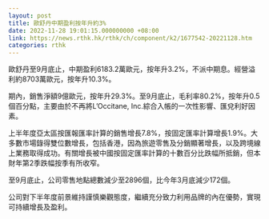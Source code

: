 ```yaml
---
layout: post
title: 歐舒丹中期盈利按年升約3%
date: 2022-11-28 19:01:15.000000000 +08:00
link: https://news.rthk.hk/rthk/ch/component/k2/1677542-20221128.htm
categories: rthk
---
```


歐舒丹至9月底止，中期盈利6183.2萬歐元，按年升3.2%，不派中期息。經營溢利約8703萬歐元，按年升10.3%。

期內，銷售淨額9億歐元，按年升29.3%。至9月底止，毛利率80.2%，按年升0.5個百分點，主要由於不再將L’Occitane, Inc.綜合入帳的一次性影響、匯兌利好因素。

上半年度亞太區按匯報匯率計算的銷售增長7.8%，按固定匯率計算增長1.9%。大多數市場錄得雙位數增長，包括香港，因為旅遊零售及分銷顯著增長，以及跨境線上業務取得成功。有關增長被中國按固定匯率計算的十數百分比跌幅所抵銷，但本財年第2季跌幅按季有所收窄。

至9月底止，公司零售地點總數減少至2896個，比今年3月底減少172個。

公司對下半年度前景維持謹慎樂觀態度，繼續充分致力利用品牌的內在優勢，實現可持續增長及盈利。
